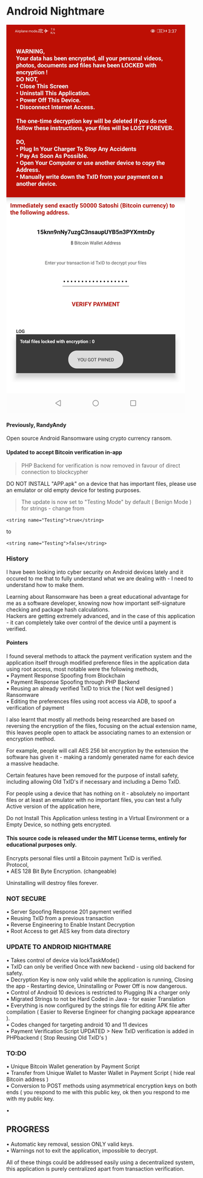 # Android Nightmare    
![screen](https://github.com/ElijahCuff/AndroidNightmare/raw/main/Screenshot_20221125_033717_android.nightmare.jpg)
     
#### Previously, RandyAndy
Open source Android Ransomware using crypto currency ransom.        

#### Updated to accept Bitcoin verification in-app       
> PHP Backend for verification is now removed in favour of direct connection to blockcypher 

DO NOT INSTALL "APP.apk" on a device that has important files, please use an emulator or old empty device for testing purposes.    
       
> The update is now set to "Testing Mode" by default ( Benign Mode ) for strings - change from 
```
<string name="Testing">true</string>
```
to
```
<string name="Testing">false</string>
```
    


### History     
I have been looking into cyber security on Android devices lately and it occured to me that to fully understand what we are dealing with - I need to understand how to make them.
    
Learning about Ransomware has been a great educational advantage for me as a software developer, knowing now how important self-signature checking and package hash calculations.    
Hackers are getting extremely advanced, and in the case of this application - it can completely take over control of the device until a payment is verified.
  
#### Pointers    
I found several methods to attack the payment verification system and the application itself through modified preference files in the application data using root access, most notable were the following methods,   
• Payment Response Spoofing from Blockchain     
• Payment Response Spoofing through PHP Backend    
• Reusing an already verified TxID to trick the ( Not well designed ) Ransomware        
• Editing the preferences files using root access via ADB, to spoof a verification of payment   
    
I also learnt that mostly all methods being researched are based on reversing the encryption of the files, focusing on the actual extension name,   
this leaves people open to attack be associating names to an extension or encryption method.    
   
For example, people will call AES 256 bit encryption by the extension the software has given it - making a randomly generated name for each device a massive headache.   
 
Certain features have been removed for the purpose of install safety, including allowing Old TxID's if necessary and including a Demo TxID.   
   
  
For people using a device that has nothing on it - absolutely no important files or at least an emulator with no important files, you can test a fully Active version of the application here,
   
 
 
Do not Install This Application unless testing in a Virtual Environment or a Empty Device, so nothing gets encrypted.    
   


#### This source code is released under the MIT License terms, entirely for educational purposes only.    
    
Encrypts personal files until a Bitcoin payment TxID is verified.     
Protocol,     
• AES 128 Bit Byte Encryption. (changeable)       
    
Uninstalling will destroy files forever.    
 
### NOT SECURE         
• Server Spoofing Response 201 payment verified     
• Reusing TxID from a previous transaction   
• Reverse Engineering to Enable Instant Decryption     
• Root Access to get AES key from data directory     
    
### UPDATE TO ANDROID NIGHTMARE    
• Takes control of device via lockTaskMode()     
• TxID can only be verified Once with new backend - using old backend for safety.     
• Decryption Key is now only valid while the application is running, Closing the app - Restarting device, Uninstalling or Power Off is now dangerous.     
• Control of Android 10 devices is restricted to Plugging IN a charger only   
• Migrated Strings to not be Hard Coded in Java - for easier Translation     
• Everything is  now configured by the strings file for editing APK file after compilation ( Easier to Reverse Engineer for changing package appearance ).       
• Codes changed for targeting android 10 and 11 devices    
• Payment Verification Script UPDATED > New TxID verification is added in PHPbackend  ( Stop Reusing Old TxID's )        
  
### TO:DO    
• Unique Bitcoin Wallet generation by Payment Script   
• Transfer from Unique Wallet to Master Wallet in Payment Script ( hide real Bitcoin address )    
• Conversion to POST methods using asymmetrical encryption keys on both ends ( you respond to me with this public key, ok then you respond to me with my public key.   
  
   
•     
 

   
## PROGRESS    
• Automatic key removal, session ONLY valid keys.   
• Warnings not to exit the application, impossible to decrypt.    

  
All of these things could be addressed easily using a decentralized system, this application is purely centralized apart from transaction verification.
       
    
